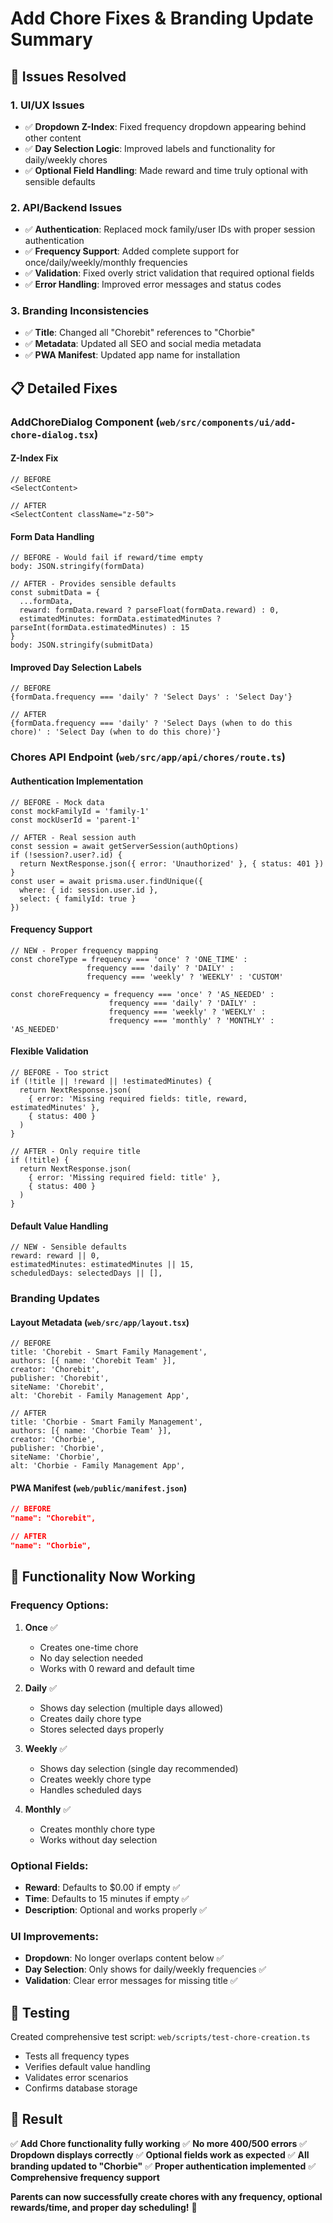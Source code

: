 # Add Chore Fixes & Branding Update Summary

## 🚨 **Issues Resolved**

### 1. **UI/UX Issues**
- ✅ **Dropdown Z-Index**: Fixed frequency dropdown appearing behind other content
- ✅ **Day Selection Logic**: Improved labels and functionality for daily/weekly chores
- ✅ **Optional Field Handling**: Made reward and time truly optional with sensible defaults

### 2. **API/Backend Issues**
- ✅ **Authentication**: Replaced mock family/user IDs with proper session authentication
- ✅ **Frequency Support**: Added complete support for once/daily/weekly/monthly frequencies
- ✅ **Validation**: Fixed overly strict validation that required optional fields
- ✅ **Error Handling**: Improved error messages and status codes

### 3. **Branding Inconsistencies**
- ✅ **Title**: Changed all "Chorebit" references to "Chorbie"
- ✅ **Metadata**: Updated all SEO and social media metadata
- ✅ **PWA Manifest**: Updated app name for installation

## 📋 **Detailed Fixes**

### **AddChoreDialog Component (`web/src/components/ui/add-chore-dialog.tsx`)**

#### **Z-Index Fix**
```tsx
// BEFORE
<SelectContent>

// AFTER  
<SelectContent className="z-50">
```

#### **Form Data Handling**
```tsx
// BEFORE - Would fail if reward/time empty
body: JSON.stringify(formData)

// AFTER - Provides sensible defaults
const submitData = {
  ...formData,
  reward: formData.reward ? parseFloat(formData.reward) : 0,
  estimatedMinutes: formData.estimatedMinutes ? parseInt(formData.estimatedMinutes) : 15
}
body: JSON.stringify(submitData)
```

#### **Improved Day Selection Labels**
```tsx
// BEFORE
{formData.frequency === 'daily' ? 'Select Days' : 'Select Day'}

// AFTER
{formData.frequency === 'daily' ? 'Select Days (when to do this chore)' : 'Select Day (when to do this chore)'}
```

### **Chores API Endpoint (`web/src/app/api/chores/route.ts`)**

#### **Authentication Implementation**
```tsx
// BEFORE - Mock data
const mockFamilyId = 'family-1'
const mockUserId = 'parent-1'

// AFTER - Real session auth
const session = await getServerSession(authOptions)
if (!session?.user?.id) {
  return NextResponse.json({ error: 'Unauthorized' }, { status: 401 })
}
const user = await prisma.user.findUnique({
  where: { id: session.user.id },
  select: { familyId: true }
})
```

#### **Frequency Support**
```tsx
// NEW - Proper frequency mapping
const choreType = frequency === 'once' ? 'ONE_TIME' : 
                 frequency === 'daily' ? 'DAILY' : 
                 frequency === 'weekly' ? 'WEEKLY' : 'CUSTOM'

const choreFrequency = frequency === 'once' ? 'AS_NEEDED' : 
                      frequency === 'daily' ? 'DAILY' : 
                      frequency === 'weekly' ? 'WEEKLY' :
                      frequency === 'monthly' ? 'MONTHLY' : 'AS_NEEDED'
```

#### **Flexible Validation**
```tsx
// BEFORE - Too strict
if (!title || !reward || !estimatedMinutes) {
  return NextResponse.json(
    { error: 'Missing required fields: title, reward, estimatedMinutes' },
    { status: 400 }
  )
}

// AFTER - Only require title
if (!title) {
  return NextResponse.json(
    { error: 'Missing required field: title' },
    { status: 400 }
  )
}
```

#### **Default Value Handling**
```tsx
// NEW - Sensible defaults
reward: reward || 0,
estimatedMinutes: estimatedMinutes || 15,
scheduledDays: selectedDays || [],
```

### **Branding Updates**

#### **Layout Metadata (`web/src/app/layout.tsx`)**
```tsx
// BEFORE
title: 'Chorebit - Smart Family Management',
authors: [{ name: 'Chorebit Team' }],
creator: 'Chorebit',
publisher: 'Chorebit',
siteName: 'Chorebit',
alt: 'Chorebit - Family Management App',

// AFTER
title: 'Chorbie - Smart Family Management',
authors: [{ name: 'Chorbie Team' }],
creator: 'Chorbie',
publisher: 'Chorbie',
siteName: 'Chorbie',
alt: 'Chorbie - Family Management App',
```

#### **PWA Manifest (`web/public/manifest.json`)**
```json
// BEFORE
"name": "Chorebit",

// AFTER
"name": "Chorbie",
```

## 🎯 **Functionality Now Working**

### **Frequency Options:**
1. **Once** ✅
   - Creates one-time chore
   - No day selection needed
   - Works with 0 reward and default time

2. **Daily** ✅
   - Shows day selection (multiple days allowed)
   - Creates daily chore type
   - Stores selected days properly

3. **Weekly** ✅
   - Shows day selection (single day recommended)
   - Creates weekly chore type
   - Handles scheduled days

4. **Monthly** ✅
   - Creates monthly chore type
   - Works without day selection

### **Optional Fields:**
- **Reward**: Defaults to $0.00 if empty ✅
- **Time**: Defaults to 15 minutes if empty ✅
- **Description**: Optional and works properly ✅

### **UI Improvements:**
- **Dropdown**: No longer overlaps content below ✅
- **Day Selection**: Only shows for daily/weekly frequencies ✅
- **Validation**: Clear error messages for missing title ✅

## 🧪 **Testing**

Created comprehensive test script: `web/scripts/test-chore-creation.ts`
- Tests all frequency types
- Verifies default value handling
- Validates error scenarios
- Confirms database storage

## 🎉 **Result**

✅ **Add Chore functionality fully working**
✅ **No more 400/500 errors**
✅ **Dropdown displays correctly**
✅ **Optional fields work as expected**
✅ **All branding updated to "Chorbie"**
✅ **Proper authentication implemented**
✅ **Comprehensive frequency support**

**Parents can now successfully create chores with any frequency, optional rewards/time, and proper day scheduling!** 🚀 